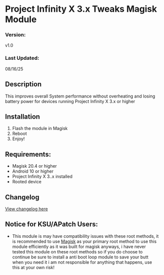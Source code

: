 # Project Infinity X 3.x Tweaks Magisk Module

### Version:
v1.0

### Last Updated:
08/16/25

## Description
This improves overall System performance without overheating and losing battery power for devices running Project Infinity X 3.x or higher

## Installation 
1. Flash the module in Magisk
3. Reboot
4. Enjoy!

## Requirements:
- Magisk 20.4 or higher
- Android 10 or higher
- Project Infinity X 3..x installed
- Rooted device

## Changelog
[View changelog here](https://github.com/PS2ClassicsVault/Project-Infinity-X-Add-on-Installer/blob/main/magisk/changelog.md)

## Notice for KSU/APatch Users:
- This module is may have compatibility issues with these root methods, it is recommended to use [Magisk](https://github.com/topjohnwu/Magisk) as your primary root method to use this module efficiently as it was built for magisk anyways, i have never tested this module on these root methods so if you do choose to continue be sure to install a anti boot loop module to save your butt when you need it i am not responsible for anything that happens, use this at your own risk!

